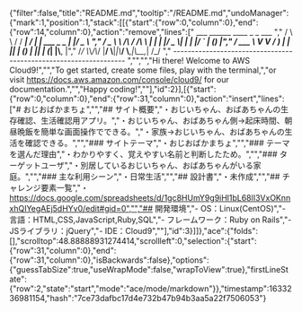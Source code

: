 {"filter":false,"title":"README.md","tooltip":"/README.md","undoManager":{"mark":1,"position":1,"stack":[[{"start":{"row":0,"column":0},"end":{"row":14,"column":0},"action":"remove","lines":["         ___        ______     ____ _                 _  ___  ","        / \\ \\      / / ___|   / ___| | ___  _   _  __| |/ _ \\ ","       / _ \\ \\ /\\ / /\\___ \\  | |   | |/ _ \\| | | |/ _` | (_) |","      / ___ \\ V  V /  ___) | | |___| | (_) | |_| | (_| |\\__, |","     /_/   \\_\\_/\\_/  |____/   \\____|_|\\___/ \\__,_|\\__,_|  /_/ "," ----------------------------------------------------------------- ","","","Hi there! Welcome to AWS Cloud9!","","To get started, create some files, play with the terminal,","or visit https://docs.aws.amazon.com/console/cloud9/ for our documentation.","","Happy coding!",""],"id":2}],[{"start":{"row":0,"column":0},"end":{"row":31,"column":0},"action":"insert","lines":["# おじおばかまちょ","","## サイト概要","・おじいちゃん、おばあちゃんの生存確認、生活確認用アプリ。","・おじいちゃん、おばあちゃん側→起床時間、朝昼晩飯を簡単な画面操作でできる。","・家族→おじいちゃん、おばあちゃんの生活を確認できる。","","### サイトテーマ","・おじおばかまちょ","","### テーマを選んだ理由","・わかりやすく、覚えやすい名前と判断したため。","","### ターゲットユーザ","・別居しているおじいちゃん、おばあちゃんがいる家庭。","","### 主な利用シーン","・日常生活","","## 設計書","・未作成","","## チャレンジ要素一覧","・https://docs.google.com/spreadsheets/d/1gc8HUmY9g9iHl1bL68lI3VxOKnnxhQIYegAEj5dHYv0/edit#gid=0","","## 開発環境","- OS：Linux(CentOS)","- 言語：HTML,CSS,JavaScript,Ruby,SQL","- フレームワーク：Ruby on Rails","- JSライブラリ：jQuery","- IDE：Cloud9",""],"id":3}]]},"ace":{"folds":[],"scrolltop":48.88888931274414,"scrollleft":0,"selection":{"start":{"row":31,"column":0},"end":{"row":31,"column":0},"isBackwards":false},"options":{"guessTabSize":true,"useWrapMode":false,"wrapToView":true},"firstLineState":{"row":2,"state":"start","mode":"ace/mode/markdown"}},"timestamp":1633236981154,"hash":"7ce73dafbc17d4e732b47b94b3aa5a22f7506053"}